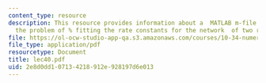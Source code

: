 ```yaml
---
content_type: resource
description: This resource provides information about a  MATLAB m-file that sets up
  the problem of % fitting the rate constants for the network  of two reactions.
file: https://ol-ocw-studio-app-qa.s3.amazonaws.com/courses/10-34-numerical-methods-applied-to-chemical-engineering-fall-2005/2e8d0dd107134218912e928197d6e013_lec40.pdf
file_type: application/pdf
resourcetype: Document
title: lec40.pdf
uid: 2e8d0dd1-0713-4218-912e-928197d6e013
---
```

